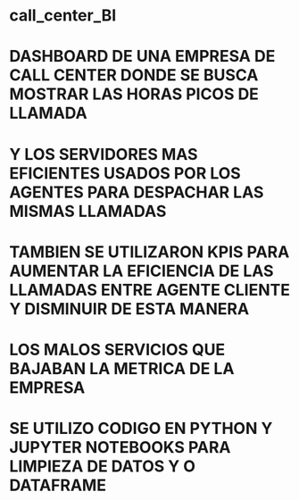 # call_center_BI

# DASHBOARD DE UNA EMPRESA DE CALL CENTER DONDE SE BUSCA MOSTRAR LAS HORAS PICOS DE LLAMADA

# Y LOS SERVIDORES MAS EFICIENTES USADOS POR LOS AGENTES PARA DESPACHAR LAS MISMAS LLAMADAS

# TAMBIEN SE UTILIZARON KPIS PARA AUMENTAR LA EFICIENCIA DE LAS LLAMADAS ENTRE AGENTE CLIENTE Y DISMINUIR DE ESTA MANERA
# LOS MALOS SERVICIOS QUE BAJABAN LA METRICA DE LA EMPRESA

# SE UTILIZO CODIGO EN PYTHON Y JUPYTER NOTEBOOKS PARA LIMPIEZA DE DATOS Y O DATAFRAME
